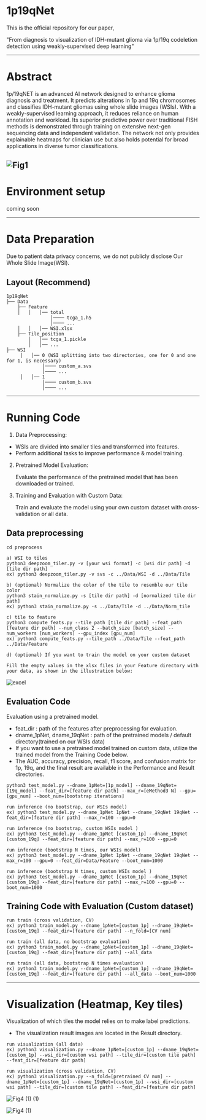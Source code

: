 # 1p19qNet

This is the official repository for our paper, 

"From diagnosis to visualization of IDH-mutant glioma via 1p/19q codeletion detection using weakly-supervised deep learning"

---
# Abstract

1p/19qNET is an advanced AI network designed to enhance glioma diagnosis and treatment. It predicts alterations in 1p and 19q chromosomes and classifies IDH-mutant gliomas using whole slide images (WSIs). With a weakly-supervised learning approach, it reduces reliance on human annotation and workload. Its superior predictive power over traditional FISH methods is demonstrated through training on extensive next-gen sequencing data and independent validation. The network not only provides explainable heatmaps for clinician use but also holds potential for broad applications in diverse tumor classifications.

![Fig1](https://github.com/rogo96/1p19qNet/assets/65914374/44462e9f-8696-410e-9f29-d0ba12c25a61)
---


# Environment setup
coming soon

---
# Data Preparation
Due to patient data privacy concerns, we do not publicly disclose Our Whole Slide Image(WSI). 

## Layout (Recommend)
```
1p19qNet
├── Data
    ├── Feature
    │   │   │── total
                │──── tcga_1.h5
                │──── ...
    │   │   │── WSI.xlsx
    ├── Tile_position
        │   │── tcga_1.pickle
        │   │── ...
├── WSI
     │   │── 0 (WSI splitting into two directories, one for 0 and one for 1, is necessary)
             │──── custom_a.svs
             │──── ...
     │   │── 1
             │──── custom_b.svs
             │──── ...
```
---
# Running Code
1. Data Preprocessing:
   
* WSIs are divided into smaller tiles and transformed into features.
* Perform additional tasks to improve performance & model training.

2. Pretrained Model Evaluation:

   Evaluate the performance of the pretrained model that has been downloaded or trained.

3. Training and Evaluation with Custom Data:

   Train and evaluate the model using your own custom dataset with cross-validation or all data.

## Data preprocessing
~~~
cd preprocess

a) WSI to tiles 
python3 deepzoom_tiler.py -v [your wsi format] -c [wsi dir path] -d [tile dir path]
ex) python3 deepzoom_tiler.py -v svs -c ../Data/WSI -d ../Data/Tile

b) (optional) Normalize the color of the tile to resemble our tile color 
python3 stain_normalize.py -s [tile dir path] -d [normalized tile dir path]
ex) python3 stain_normalize.py -s ../Data/Tile -d ../Data/Norm_tile

c) tile to feature 
python3 compute_feats.py --tile_path [tile dir path] --feat_path [feature dir path] --num_class 2 --batch_size [batch_size] --num_workers [num_workers] --gpu_index [gpu_num] 
ex) python3 compute_feats.py --tile_path ../Data/Tile --feat_path ../Data/Feature

d) (optional) If you want to train the model on your custom dataset

Fill the empty values in the xlsx files in your Feature directory with your data, as shown in the illustration below:
~~~
![excel](https://github.com/rogo96/1p19qNet/assets/65914374/c3ff4f1c-3570-41ef-9b4a-ac7e8515300a)

## Evaluation Code 
Evaluation using a pretrained model.
* feat_dir : path of the features after preprocessing for evaluation.
* dname_1pNet, dname_19qNet : path of the pretrained models / default directory(trained on our WSIs data) 
* If you want to use a pretrained model trained on custom data, utilize the trained model from the Training Code below.
* The AUC, accuracy, precision, recall, f1 score, and confusion matrix for 1p, 19q, and the final result are available in the Performance and Result directories.
~~~
python3 test_model.py --dname_1pNet=[1p_model] --dname_19qNet=[19q_model] --feat_dir=[feature dir path] --max_r=[eMethod3 N] --gpu=[gpu_num] --boot_num=[bootstrap iterations]

run inference (no bootstrap, our WSIs model)
ex) python3 test_model.py --dname_1pNet 1pNet --dname_19qNet 19qNet --feat_dir=[feature dir path] --max_r=100 --gpu=0 

run inference (no bootstrap, custom WSIs model )
ex) python3 test_model.py --dname_1pNet [custom_1p] --dname_19qNet [custom_19q] --feat_dir=[feature dir path] --max_r=100 --gpu=0 

run inference (bootstrap N times, our WSIs model)
ex) python3 test_model.py --dname_1pNet 1pNet --dname_19qNet 19qNet --max_r=100 --gpu=0 --feat_dir=Data/Feature --boot_num=1000

run inference (bootstrap N times, custom WSIs model )
ex) python3 test_model.py --dname_1pNet [custom_1p] --dname_19qNet [custom_19q] --feat_dir=[feature dir path] --max_r=100 --gpu=0 --boot_num=1000
~~~

## Training Code with Evaluation (Custom dataset)
~~~
run train (cross validation, CV)
ex) python3 train_model.py --dname_1pNet=[custom_1p] --dname_19qNet=[custom_19q] --feat_dir=[feature dir path] --n_fold=[CV num]

run train (all data, no bootstrap evaluation)
ex) python3 train_model.py --dname_1pNet=[custom_1p] --dname_19qNet=[custom_19q] --feat_dir=[feature dir path] --all_data

run train (all data, bootstrap N times evaluation)
ex) python3 train_model.py --dname_1pNet=[custom_1p] --dname_19qNet=[custom_19q] --feat_dir=[feature dir path] --all_data --boot_num=1000
~~~
---
# Visualization (Heatmap, Key tiles)
Visualization of which tiles the model relies on to make label predictions.
* The visualization result images are located in the Result directory.
~~~
run visualization (all data)
ex) python3 visualization.py --dname_1pNet=[custom_1p] --dname_19qNet=[custom_1p] --wsi_dir=[custom wsi path] --tile_dir=[custom tile path] --feat_dir=[feature dir path]

run visualization (cross validation, CV)
ex) python3 visualization.py --n_fold=[pretrained CV num] --dname_1pNet=[custom_1p] --dname_19qNet=[custom_1p] --wsi_dir=[custom wsi path] --tile_dir=[custom tile path] --feat_dir=[feature dir path] 
~~~
![Fig4 (1) (1)](https://github.com/rogo96/1p19qNet/assets/65914374/e4caed20-4fb8-4634-9a0f-8fc76d58b681)

![Fig4 (1)](https://github.com/rogo96/1p19qNet/assets/65914374/4f80a77c-c591-4f1a-9c56-a87133bc5769)




